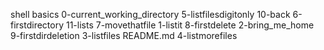 shell basics
0-current_working_directory  5-listfilesdigitonly
10-back                      6-firstdirectory
11-lists                     7-movethatfile
1-listit                     8-firstdelete
2-bring_me_home              9-firstdirdeletion
3-listfiles                  README.md
4-listmorefiles
